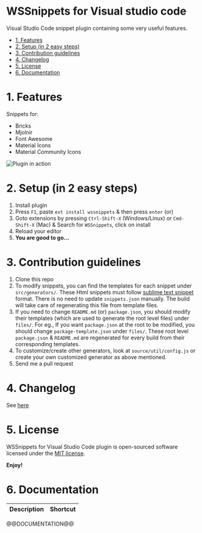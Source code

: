 WSSnippets for Visual studio code
===========================

Visual Studio Code snippet plugin containing some very useful features.

<!-- TOC -->

- [1. Features](#1-features)
- [2. Setup (in 2 easy steps)](#2-setup-in-2-easy-steps)
- [3. Contribution guidelines](#3-contribution-guidelines)
- [4. Changelog](#4-changelog)
- [5. License](#5-license)
- [6. Documentation](#6-documentation)

<!-- /TOC -->


# 1. Features

Snippets for:
- Bricks
- Mjolnir 
- Font Awesome
- Material Icons
- Material Community Icons

![Plugin in action](images/wssnippets.gif)


# 2. Setup (in 2 easy steps)

1. Install plugin
  1. Press `F1`, paste `ext install wssnippets` & then press `enter` (or)
  2. Goto extensions by pressing `Ctrl-Shift-X` (Windows/Linux) or `Cmd-Shift-X` (Mac) & Search for `WSSnippets`, click on install
2. Reload your editor
3. **You are good to go...**

# 3. Contribution guidelines

1. Clone this repo
2. To modify snippets, you can find the templates for each snippet under `src/generators/`. These Html snippets must follow [sublime text snippet](http://docs.sublimetext.info/en/latest/extensibility/snippets.html) format. There is no need to update `snippets.json` manually. The build will take care of regenerating this file from template files.
3. If you need to change `README.md` (or) `package.json`, you should modify their templates (which are used to generate the root level files) under `files/`. For eg., If you want `package.json` at the root to be modified, you should change `package-template.json` under `files/`. These root level `package.json` & `README.md` are regenerated for every build from their corresponding templates.
4. To customize/create other generators, look at `source/util/config.js` or create your own customized generator as above mentioned. 
5. Send me a pull request

# 4. Changelog
See [here](CHANGELOG.md)

# 5. License

WSSnippets for Visual Studio Code plugin is open-sourced software licensed under the [MIT license](http://opensource.org/licenses/MIT).

**Enjoy!**

# 6. Documentation
Description|Shortcut
:---|:---
@@DOCUMENTATION@@
